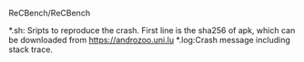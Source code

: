 ReCBench/ReCBench

*.sh: Sripts to reproduce the crash. First line is the sha256 of apk, which can be downloaded from https://androzoo.uni.lu
*.log:Crash message including stack trace.
